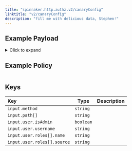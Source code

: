 ```yaml
---
title: "spinnaker.http.authz.v2/canaryConfig"
linktitle: "v2/canaryConfig"
description: "fill me with delicious data, Stephen!"
---
```


## Example Payload

<details><summary>Click to expand</summary>

```json
{
  "input": {
    "method": "GET",
    "path": [
      "v2",
      "canaryConfig"
    ],
    "user": {
      "isAdmin": false,
      "roles": [],
      "username": "myUserName"
    }
  }
}
```
</details>

## Example Policy

```rego

```

## Keys

| Key                         | Type      | Description |
| :-------------------------- | --------- | ----------- |
| `input.method`              | `string`  |             |
| `input.path[]`              | `string`  |             |
| `input.user.isAdmin`        | `boolean` |             |
| `input.user.username`       | `string`  |             |
| `input.user.roles[].name`   | `string`  |             |
| `input.user.roles[].source` | `string`  |             |
